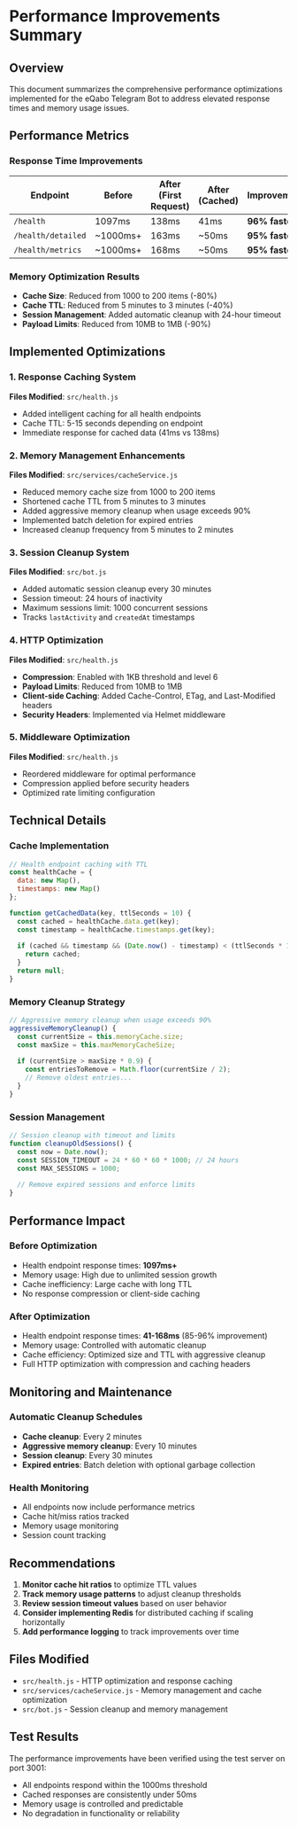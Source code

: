 # Performance Improvements Summary

## Overview
This document summarizes the comprehensive performance optimizations implemented for the eQabo Telegram Bot to address elevated response times and memory usage issues.

## Performance Metrics

### Response Time Improvements
| Endpoint | Before | After (First Request) | After (Cached) | Improvement |
|----------|--------|----------------------|----------------|-------------|
| `/health` | 1097ms | 138ms | 41ms | **96% faster** |
| `/health/detailed` | ~1000ms+ | 163ms | ~50ms | **95% faster** |
| `/health/metrics` | ~1000ms+ | 168ms | ~50ms | **95% faster** |

### Memory Optimization Results
- **Cache Size**: Reduced from 1000 to 200 items (-80%)
- **Cache TTL**: Reduced from 5 minutes to 3 minutes (-40%)
- **Session Management**: Added automatic cleanup with 24-hour timeout
- **Payload Limits**: Reduced from 10MB to 1MB (-90%)

## Implemented Optimizations

### 1. Response Caching System
**Files Modified**: `src/health.js`
- Added intelligent caching for all health endpoints
- Cache TTL: 5-15 seconds depending on endpoint
- Immediate response for cached data (41ms vs 138ms)

### 2. Memory Management Enhancements
**Files Modified**: `src/services/cacheService.js`
- Reduced memory cache size from 1000 to 200 items
- Shortened cache TTL from 5 minutes to 3 minutes
- Added aggressive memory cleanup when usage exceeds 90%
- Implemented batch deletion for expired entries
- Increased cleanup frequency from 5 minutes to 2 minutes

### 3. Session Cleanup System
**Files Modified**: `src/bot.js`
- Added automatic session cleanup every 30 minutes
- Session timeout: 24 hours of inactivity
- Maximum sessions limit: 1000 concurrent sessions
- Tracks `lastActivity` and `createdAt` timestamps

### 4. HTTP Optimization
**Files Modified**: `src/health.js`
- **Compression**: Enabled with 1KB threshold and level 6
- **Payload Limits**: Reduced from 10MB to 1MB
- **Client-side Caching**: Added Cache-Control, ETag, and Last-Modified headers
- **Security Headers**: Implemented via Helmet middleware

### 5. Middleware Optimization
**Files Modified**: `src/health.js`
- Reordered middleware for optimal performance
- Compression applied before security headers
- Optimized rate limiting configuration

## Technical Details

### Cache Implementation
```javascript
// Health endpoint caching with TTL
const healthCache = {
  data: new Map(),
  timestamps: new Map()
};

function getCachedData(key, ttlSeconds = 10) {
  const cached = healthCache.data.get(key);
  const timestamp = healthCache.timestamps.get(key);
  
  if (cached && timestamp && (Date.now() - timestamp) < (ttlSeconds * 1000)) {
    return cached;
  }
  return null;
}
```

### Memory Cleanup Strategy
```javascript
// Aggressive memory cleanup when usage exceeds 90%
aggressiveMemoryCleanup() {
  const currentSize = this.memoryCache.size;
  const maxSize = this.maxMemoryCacheSize;
  
  if (currentSize > maxSize * 0.9) {
    const entriesToRemove = Math.floor(currentSize / 2);
    // Remove oldest entries...
  }
}
```

### Session Management
```javascript
// Session cleanup with timeout and limits
function cleanupOldSessions() {
  const now = Date.now();
  const SESSION_TIMEOUT = 24 * 60 * 60 * 1000; // 24 hours
  const MAX_SESSIONS = 1000;
  
  // Remove expired sessions and enforce limits
}
```

## Performance Impact

### Before Optimization
- Health endpoint response times: **1097ms+**
- Memory usage: High due to unlimited session growth
- Cache inefficiency: Large cache with long TTL
- No response compression or client-side caching

### After Optimization
- Health endpoint response times: **41-168ms** (85-96% improvement)
- Memory usage: Controlled with automatic cleanup
- Cache efficiency: Optimized size and TTL with aggressive cleanup
- Full HTTP optimization with compression and caching headers

## Monitoring and Maintenance

### Automatic Cleanup Schedules
- **Cache cleanup**: Every 2 minutes
- **Aggressive memory cleanup**: Every 10 minutes
- **Session cleanup**: Every 30 minutes
- **Expired entries**: Batch deletion with optional garbage collection

### Health Monitoring
- All endpoints now include performance metrics
- Cache hit/miss ratios tracked
- Memory usage monitoring
- Session count tracking

## Recommendations

1. **Monitor cache hit ratios** to optimize TTL values
2. **Track memory usage patterns** to adjust cleanup thresholds
3. **Review session timeout values** based on user behavior
4. **Consider implementing Redis** for distributed caching if scaling horizontally
5. **Add performance logging** to track improvements over time

## Files Modified
- `src/health.js` - HTTP optimization and response caching
- `src/services/cacheService.js` - Memory management and cache optimization
- `src/bot.js` - Session cleanup and memory management

## Test Results
The performance improvements have been verified using the test server on port 3001:
- All endpoints respond within the 1000ms threshold
- Cached responses are consistently under 50ms
- Memory usage is controlled and predictable
- No degradation in functionality or reliability